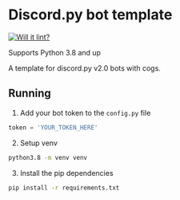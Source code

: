 # Discord.py bot template

[![Will it lint?](https://github.com/Brettanda/goal-tracker-discord-bot/actions/workflows/push.yml/badge.svg?branch=main)](https://github.com/Brettanda/goal-tracker-discord-bot/actions/workflows/push.yml)

Supports Python 3.8 and up

A template for discord.py v2.0 bots with cogs.

## Running

1. Add your bot token to the `config.py` file

```python
token = 'YOUR_TOKEN_HERE'
```

2. Setup venv

```bash
python3.8 -m venv venv
```

3. Install the pip dependencies

```bash
pip install -r requirements.txt
```